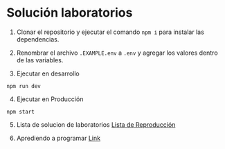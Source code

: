 # Solución laboratorios

1. Clonar el repositorio y ejecutar el comando ```npm i``` para instalar las dependencias.

2. Renombrar el archivo ```.EXAMPLE.env``` a ```.env``` y agregar los valores dentro de las variables.

3. Ejecutar en desarrollo
```
npm run dev
```
4. Ejecutar en Producción
```
npm start
```
5. Lista de solucion de laboratorios [Lista de Reproducción](https://www.youtube.com/watch?v=GR4a30ITzwQ&list=PLfwc_gZbuuDIMENFKaVcuHgHDfrV5Wwe4)

6. Aprediendo a programar [Link](https://www.instagram.com/reel/CtcbODopBpM/?igshid=MDQ0YTdkOWViMw%3D%3D)